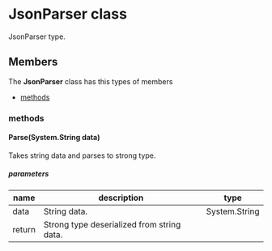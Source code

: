 
# JsonParser<T1> class

JsonParser type.

## Members

The **JsonParser<T1>** class has this types of members

* [methods](#methods)

### methods

#### Parse(System.String data)

Takes string data and parses to strong type.

##### parameters



| name | description | type |
| --- | --- | --- |
| data | String data. | System.String |
| return |Strong type deserialized from string data. |
